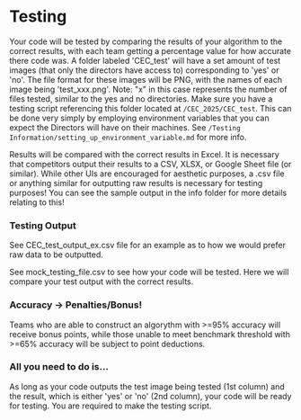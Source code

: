 # Testing
Your code will be tested by comparing the results of your algorithm to the correct results, with each team getting a percentage value for how accurate there code was. A folder labeled 'CEC_test' will have a set amount of test images (that only the directors have access to) corresponding to 'yes' or 'no'. The file format for these images will be PNG, with the names of each image being 'test_xxx.png'. Note: "x" in this case represents the number of files tested, similar to the yes and no directories. Make sure you have a testing script referencing this folder located at `/CEC_2025/CEC_test`. This can be done very simply by employing environment variables that you can expect the Directors will have on their machines. See `/Testing Information/setting_up_environment_variable.md` for more info.  

Results will be compared with the correct results in Excel. It is necessary that competitors output their results to a CSV, XLSX, or Google Sheet file (or similar). While other UIs are encouraged for aesthetic purposes, a .csv file or anything similar for outputting raw results is necessary for testing purposes! You can see the sample output in the info folder for more details relating to this! 

### Testing Output
See CEC_test_output_ex.csv file for an example as to how we would prefer raw data to be outputted.

See mock_testing_file.csv to see how your code will be tested. Here we will compare your test output with the correct results.

### Accuracy -> Penalties/Bonus!
Teams who are able to construct an algorythm with >=95% accuracy will receive bonus points, while those unable to meet benchmark threshold with >=65% accuracy will be subject to point deductions.

### All you need to do is...
As long as your code outputs the test image being tested (1st column) and the result, which is either 'yes' or 'no' (2nd column), your code will be ready for testing. You are required to make the testing script.

